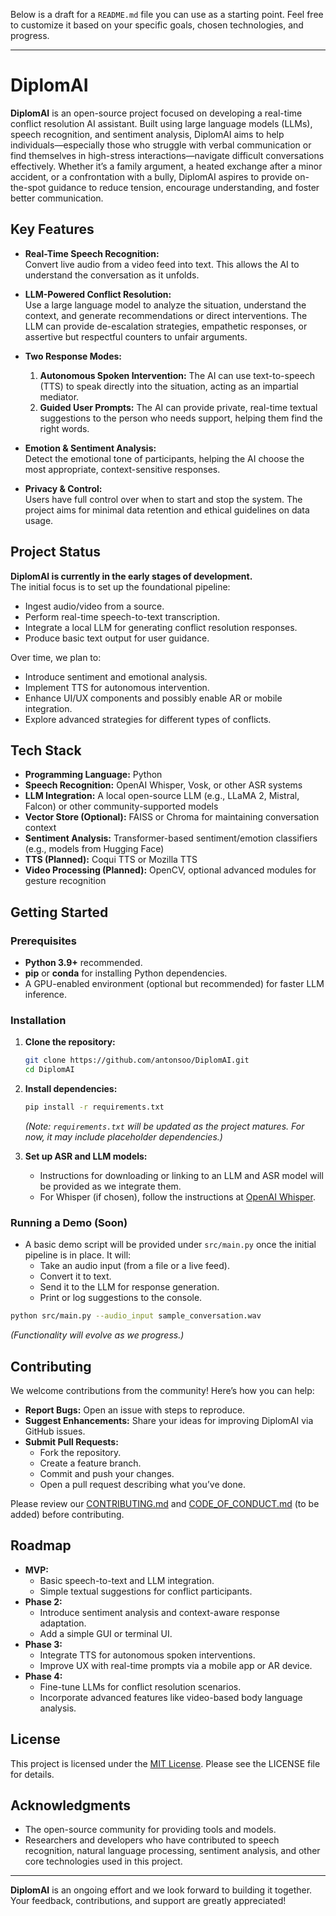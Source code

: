 Below is a draft for a `README.md` file you can use as a starting point. Feel free to customize it based on your specific goals, chosen technologies, and progress.

---

# DiplomAI

**DiplomAI** is an open-source project focused on developing a real-time conflict resolution AI assistant. Built using large language models (LLMs), speech recognition, and sentiment analysis, DiplomAI aims to help individuals—especially those who struggle with verbal communication or find themselves in high-stress interactions—navigate difficult conversations effectively. Whether it’s a family argument, a heated exchange after a minor accident, or a confrontation with a bully, DiplomAI aspires to provide on-the-spot guidance to reduce tension, encourage understanding, and foster better communication.

## Key Features

- **Real-Time Speech Recognition:**  
  Convert live audio from a video feed into text. This allows the AI to understand the conversation as it unfolds.

- **LLM-Powered Conflict Resolution:**  
  Use a large language model to analyze the situation, understand the context, and generate recommendations or direct interventions. The LLM can provide de-escalation strategies, empathetic responses, or assertive but respectful counters to unfair arguments.

- **Two Response Modes:**
  1. **Autonomous Spoken Intervention:** The AI can use text-to-speech (TTS) to speak directly into the situation, acting as an impartial mediator.
  2. **Guided User Prompts:** The AI can provide private, real-time textual suggestions to the person who needs support, helping them find the right words.

- **Emotion & Sentiment Analysis:**  
  Detect the emotional tone of participants, helping the AI choose the most appropriate, context-sensitive responses.

- **Privacy & Control:**  
  Users have full control over when to start and stop the system. The project aims for minimal data retention and ethical guidelines on data usage.

## Project Status

**DiplomAI is currently in the early stages of development.**  
The initial focus is to set up the foundational pipeline:
- Ingest audio/video from a source.
- Perform real-time speech-to-text transcription.
- Integrate a local LLM for generating conflict resolution responses.
- Produce basic text output for user guidance.

Over time, we plan to:
- Introduce sentiment and emotional analysis.
- Implement TTS for autonomous intervention.
- Enhance UI/UX components and possibly enable AR or mobile integration.
- Explore advanced strategies for different types of conflicts.

## Tech Stack

- **Programming Language:** Python
- **Speech Recognition:** OpenAI Whisper, Vosk, or other ASR systems
- **LLM Integration:** A local open-source LLM (e.g., LLaMA 2, Mistral, Falcon) or other community-supported models
- **Vector Store (Optional):** FAISS or Chroma for maintaining conversation context
- **Sentiment Analysis:** Transformer-based sentiment/emotion classifiers (e.g., models from Hugging Face)
- **TTS (Planned):** Coqui TTS or Mozilla TTS
- **Video Processing (Planned):** OpenCV, optional advanced modules for gesture recognition

## Getting Started

### Prerequisites

- **Python 3.9+** recommended.
- **pip** or **conda** for installing Python dependencies.
- A GPU-enabled environment (optional but recommended) for faster LLM inference.

### Installation

1. **Clone the repository:**
   ```bash
   git clone https://github.com/antonsoo/DiplomAI.git
   cd DiplomAI
   ```

2. **Install dependencies:**
   ```bash
   pip install -r requirements.txt
   ```
   
   *(Note: `requirements.txt` will be updated as the project matures. For now, it may include placeholder dependencies.)*

3. **Set up ASR and LLM models:**
   - Instructions for downloading or linking to an LLM and ASR model will be provided as we integrate them.
   - For Whisper (if chosen), follow the instructions at [OpenAI Whisper](https://github.com/openai/whisper).

### Running a Demo (Soon)

- A basic demo script will be provided under `src/main.py` once the initial pipeline is in place. It will:
  - Take an audio input (from a file or a live feed).
  - Convert it to text.
  - Send it to the LLM for response generation.
  - Print or log suggestions to the console.

```bash
python src/main.py --audio_input sample_conversation.wav
```

*(Functionality will evolve as we progress.)*

## Contributing

We welcome contributions from the community! Here’s how you can help:

- **Report Bugs:** Open an issue with steps to reproduce.
- **Suggest Enhancements:** Share your ideas for improving DiplomAI via GitHub issues.
- **Submit Pull Requests:**  
  - Fork the repository.
  - Create a feature branch.
  - Commit and push your changes.
  - Open a pull request describing what you’ve done.

Please review our [CONTRIBUTING.md](CONTRIBUTING.md) and [CODE_OF_CONDUCT.md](CODE_OF_CONDUCT.md) (to be added) before contributing.

## Roadmap

- **MVP:**  
  - Basic speech-to-text and LLM integration.
  - Simple textual suggestions for conflict participants.
- **Phase 2:**  
  - Introduce sentiment analysis and context-aware response adaptation.
  - Add a simple GUI or terminal UI.
- **Phase 3:**  
  - Integrate TTS for autonomous spoken interventions.
  - Improve UX with real-time prompts via a mobile app or AR device.
- **Phase 4:**  
  - Fine-tune LLMs for conflict resolution scenarios.
  - Incorporate advanced features like video-based body language analysis.

## License

This project is licensed under the [MIT License](LICENSE). Please see the LICENSE file for details.

## Acknowledgments

- The open-source community for providing tools and models.
- Researchers and developers who have contributed to speech recognition, natural language processing, sentiment analysis, and other core technologies used in this project.

---

**DiplomAI** is an ongoing effort and we look forward to building it together. Your feedback, contributions, and support are greatly appreciated!
